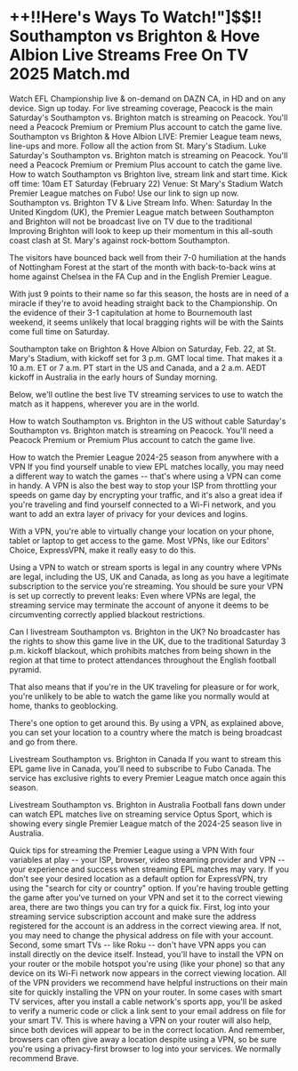 # ++!!Here's Ways To Watch!"]$$!! Southampton vs Brighton & Hove Albion Live Streams Free On TV 2025 Match.md
Watch EFL Championship live & on-demand on DAZN CA, in HD and on any device. Sign up today. For live streaming coverage, Peacock is the main
Saturday's Southampton vs. Brighton match is streaming on Peacock. You'll need a Peacock Premium or Premium Plus account to catch the game live.
Southampton vs Brighton & Hove Albion LIVE: Premier League team news, line-ups and more. Follow all the action from St. Mary's Stadium. Luke
Saturday's Southampton vs. Brighton match is streaming on Peacock. You'll need a Peacock Premium or Premium Plus account to catch the game live.
How to watch Southampton vs Brighton live, stream link and start time. Kick off time: 10am ET Saturday (February 22) Venue: St Mary's Stadium
Watch Premier League matches on Fubo! Use our link to sign up now. Southampton vs. Brighton TV & Live Stream Info. When: Saturday
In the United Kingdom (UK), the Premier League match between Southampton and Brighton will not be broadcast live on TV due to the traditional
Improving Brighton will look to keep up their momentum in this all-south coast clash at St. Mary's against rock-bottom Southampton. 

The visitors have bounced back well from their 7-0 humiliation at the hands of Nottingham Forest at the start of the month with back-to-back wins at home against Chelsea in the FA Cup and in the English Premier League. 

With just 9 points to their name so far this season, the hosts are in need of a miracle if they're to avoid heading straight back to the Championship. On the evidence of their 3-1 capitulation at home to Bournemouth last weekend, it seems unlikely that local bragging rights will be with the Saints come full time on Saturday. 

Southampton take on Brighton & Hove Albion on Saturday, Feb. 22, at St. Mary's Stadium, with kickoff set for 3 p.m. GMT local time. That makes it a 10 a.m. ET or 7 a.m. PT start in the US and Canada, and a 2 a.m. AEDT kickoff in Australia in the early hours of Sunday morning. 

Below, we'll outline the best live TV streaming services to use to watch the match as it happens, wherever you are in the world.

How to watch Southampton vs. Brighton in the US without cable
Saturday's Southampton vs. Brighton match is streaming on Peacock. You'll need a Peacock Premium or Premium Plus account to catch the game live. 

How to watch the Premier League 2024-25 season from anywhere with a VPN
If you find yourself unable to view EPL matches locally, you may need a different way to watch the games -- that's where using a VPN can come in handy. A VPN is also the best way to stop your ISP from throttling your speeds on game day by encrypting your traffic, and it's also a great idea if you're traveling and find yourself connected to a Wi-Fi network, and you want to add an extra layer of privacy for your devices and logins. 

With a VPN, you're able to virtually change your location on your phone, tablet or laptop to get access to the game. Most VPNs, like our Editors' Choice, ExpressVPN, make it really easy to do this. 

Using a VPN to watch or stream sports is legal in any country where VPNs are legal, including the US, UK and Canada, as long as you have a legitimate subscription to the service you're streaming. You should be sure your VPN is set up correctly to prevent leaks: Even where VPNs are legal, the streaming service may terminate the account of anyone it deems to be circumventing correctly applied blackout restrictions. 

Can I livestream Southampton vs. Brighton in the UK?
No broadcaster has the rights to show this game live in the UK, due to the traditional Saturday 3 p.m. kickoff blackout, which prohibits matches from being shown in the region at that time to protect attendances throughout the English football pyramid. 

That also means that if you're in the UK traveling for pleasure or for work, you're unlikely to be able to watch the game like you normally would at home, thanks to geoblocking. 

There's one option to get around this. By using a VPN, as explained above, you can set your location to a country where the match is being broadcast and go from there.

Livestream Southampton vs. Brighton in Canada
If you want to stream this EPL game live in Canada, you'll need to subscribe to Fubo Canada. The service has exclusive rights to every Premier League match once again this season.

Livestream Southampton vs. Brighton in Australia
Football fans down under can watch EPL matches live on streaming service Optus Sport, which is showing every single Premier League match of the 2024-25 season live in Australia.


Quick tips for streaming the Premier League using a VPN 
With four variables at play -- your ISP, browser, video streaming provider and VPN -- your experience and success when streaming EPL matches may vary.
If you don't see your desired location as a default option for ExpressVPN, try using the "search for city or country" option.
If you're having trouble getting the game after you've turned on your VPN and set it to the correct viewing area, there are two things you can try for a quick fix. First, log into your streaming service subscription account and make sure the address registered for the account is an address in the correct viewing area. If not, you may need to change the physical address on file with your account. Second, some smart TVs -- like Roku -- don't have VPN apps you can install directly on the device itself. Instead, you'll have to install the VPN on your router or the mobile hotspot you're using (like your phone) so that any device on its Wi-Fi network now appears in the correct viewing location.
All of the VPN providers we recommend have helpful instructions on their main site for quickly installing the VPN on your router. In some cases with smart TV services, after you install a cable network's sports app, you'll be asked to verify a numeric code or click a link sent to your email address on file for your smart TV. This is where having a VPN on your router will also help, since both devices will appear to be in the correct location. 
And remember, browsers can often give away a location despite using a VPN, so be sure you're using a privacy-first browser to log into your services. We normally recommend Brave.
